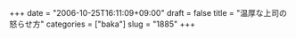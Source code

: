 +++
date = "2006-10-25T16:11:09+09:00"
draft = false
title = "温厚な上司の怒らせ方"
categories = ["baka"]
slug = "1885"
+++

<object width="425" height="350"><param name="movie" value="http://www.youtube.com/v/qAzguhnfJCc"></param><param name="wmode" value="transparent"></param><embed src="http://www.youtube.com/v/qAzguhnfJCc" type="application/x-shockwave-flash" wmode="transparent" width="425" height="350"></embed></object>
